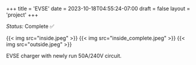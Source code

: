 +++
title = 'EVSE'
date = 2023-10-18T04:55:24-07:00
draft = false
layout = 'project'
+++

_Status:_ Complete ✅

<!--more-->

{{< img src="inside.jpeg" >}}
{{< img src="inside_complete.jpeg" >}}
{{< img src="outside.jpeg" >}}

EVSE charger with newly run 50A/240V circuit.
